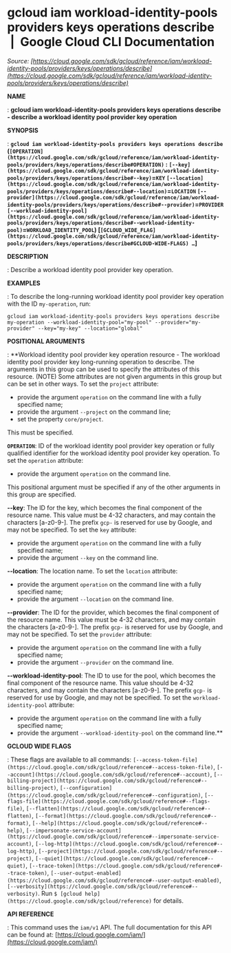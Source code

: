 # gcloud iam workload-identity-pools providers keys operations describe  |  Google Cloud CLI Documentation

*Source: [https://cloud.google.com/sdk/gcloud/reference/iam/workload-identity-pools/providers/keys/operations/describe](https://cloud.google.com/sdk/gcloud/reference/iam/workload-identity-pools/providers/keys/operations/describe)*

**NAME**

: **gcloud iam workload-identity-pools providers keys operations describe - describe a workload identity pool provider key operation**

**SYNOPSIS**

: **`gcloud iam workload-identity-pools providers keys operations describe` (`[OPERATION](https://cloud.google.com/sdk/gcloud/reference/iam/workload-identity-pools/providers/keys/operations/describe#OPERATION)` : `[--key](https://cloud.google.com/sdk/gcloud/reference/iam/workload-identity-pools/providers/keys/operations/describe#--key)`=`KEY` `[--location](https://cloud.google.com/sdk/gcloud/reference/iam/workload-identity-pools/providers/keys/operations/describe#--location)`=`LOCATION` `[--provider](https://cloud.google.com/sdk/gcloud/reference/iam/workload-identity-pools/providers/keys/operations/describe#--provider)`=`PROVIDER` `[--workload-identity-pool](https://cloud.google.com/sdk/gcloud/reference/iam/workload-identity-pools/providers/keys/operations/describe#--workload-identity-pool)`=`WORKLOAD_IDENTITY_POOL`) [`[GCLOUD_WIDE_FLAG](https://cloud.google.com/sdk/gcloud/reference/iam/workload-identity-pools/providers/keys/operations/describe#GCLOUD-WIDE-FLAGS) …`]**

**DESCRIPTION**

: Describe a workload identity pool provider key operation.

**EXAMPLES**

: To describe the long-running workload identity pool provider key operation with
the ID ``my-operation``, run:

```
gcloud iam workload-identity-pools providers keys operations describe my-operation --workload-identity-pool="my-pool" --provider="my-provider" --key="my-key" --location="global"
```

**POSITIONAL ARGUMENTS**

: **Workload identity pool provider key operation resource - The workload identity
pool provider key long-running operation to describe. The arguments in this
group can be used to specify the attributes of this resource. (NOTE) Some
attributes are not given arguments in this group but can be set in other ways.
To set the `project` attribute:

- provide the argument `operation` on the command line with a fully
specified name;
- provide the argument `--project` on the command line;
- set the property `core/project`.

This must be specified.

**`OPERATION`**:
ID of the workload identity pool provider key operation or fully qualified
identifier for the workload identity pool provider key operation.
To set the `operation` attribute:

- provide the argument `operation` on the command line.

This positional argument must be specified if any of the other arguments in this
group are specified.

**--key**:
The ID for the key, which becomes the final component of the resource name. This
value must be 4-32 characters, and may contain the characters [a-z0-9-]. The
prefix `gcp-` is reserved for use by Google, and may not be
specified.
To set the `key` attribute:

- provide the argument `operation` on the command line with a fully
specified name;
- provide the argument `--key` on the command line.

**--location**:
The location name.
To set the `location` attribute:

- provide the argument `operation` on the command line with a fully
specified name;
- provide the argument `--location` on the command line.

**--provider**:
The ID for the provider, which becomes the final component of the resource name.
This value must be 4-32 characters, and may contain the characters [a-z0-9-].
The prefix `gcp-` is reserved for use by Google, and may not be
specified.
To set the `provider` attribute:

- provide the argument `operation` on the command line with a fully
specified name;
- provide the argument `--provider` on the command line.

**--workload-identity-pool**:
The ID to use for the pool, which becomes the final component of the resource
name. This value should be 4-32 characters, and may contain the characters
[a-z0-9-]. The prefix `gcp-` is reserved for use by Google, and may
not be specified.
To set the `workload-identity-pool` attribute:

- provide the argument `operation` on the command line with a fully
specified name;
- provide the argument `--workload-identity-pool` on the command line.**

**GCLOUD WIDE FLAGS**

: These flags are available to all commands: `[--access-token-file](https://cloud.google.com/sdk/gcloud/reference#--access-token-file)`,
`[--account](https://cloud.google.com/sdk/gcloud/reference#--account)`, `[--billing-project](https://cloud.google.com/sdk/gcloud/reference#--billing-project)`,
`[--configuration](https://cloud.google.com/sdk/gcloud/reference#--configuration)`,
`[--flags-file](https://cloud.google.com/sdk/gcloud/reference#--flags-file)`,
`[--flatten](https://cloud.google.com/sdk/gcloud/reference#--flatten)`, `[--format](https://cloud.google.com/sdk/gcloud/reference#--format)`, `[--help](https://cloud.google.com/sdk/gcloud/reference#--help)`, `[--impersonate-service-account](https://cloud.google.com/sdk/gcloud/reference#--impersonate-service-account)`,
`[--log-http](https://cloud.google.com/sdk/gcloud/reference#--log-http)`,
`[--project](https://cloud.google.com/sdk/gcloud/reference#--project)`, `[--quiet](https://cloud.google.com/sdk/gcloud/reference#--quiet)`, `[--trace-token](https://cloud.google.com/sdk/gcloud/reference#--trace-token)`, `[--user-output-enabled](https://cloud.google.com/sdk/gcloud/reference#--user-output-enabled)`,
`[--verbosity](https://cloud.google.com/sdk/gcloud/reference#--verbosity)`.
Run `$ [gcloud help](https://cloud.google.com/sdk/gcloud/reference)` for details.

**API REFERENCE**

: This command uses the `iam/v1` API. The full documentation for this
API can be found at: [https://cloud.google.com/iam/](https://cloud.google.com/iam/)